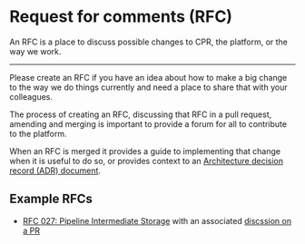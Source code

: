 # Request for comments (RFC)

An RFC is a place to discuss possible changes to CPR, the platform, or the way we work.

---

Please create an RFC if you have an idea about how to make a big change to the way we do things currently and need a place to share that with your colleagues.

The process of creating an RFC, discussing that RFC in a pull request, amending and merging is important to provide a forum for all to contribute to the platform.

When an RFC is merged it provides a guide to implementing that change when it is useful to do so, or provides context to an [Architecture decision record (ADR) document](../adr/).

## Example RFCs

- [RFC 027: Pipeline Intermediate Storage](https://github.com/wellcomecollection/docs/tree/main/rfcs/028-pipeline-intermediate-storage) with an associated [discssion on a PR](https://github.com/wellcomecollection/docs/pull/38)
